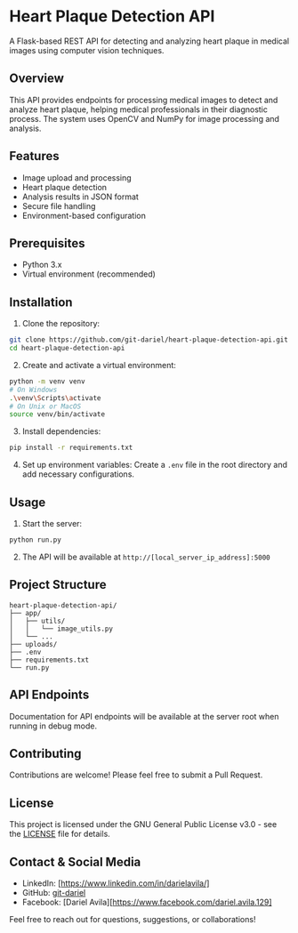 # Heart Plaque Detection API

A Flask-based REST API for detecting and analyzing heart plaque in medical images using computer vision techniques.

## Overview

This API provides endpoints for processing medical images to detect and analyze heart plaque, helping medical professionals in their diagnostic process. The system uses OpenCV and NumPy for image processing and analysis.

## Features

- Image upload and processing
- Heart plaque detection
- Analysis results in JSON format
- Secure file handling
- Environment-based configuration

## Prerequisites

- Python 3.x
- Virtual environment (recommended)

## Installation

1. Clone the repository:
```bash
git clone https://github.com/git-dariel/heart-plaque-detection-api.git
cd heart-plaque-detection-api
```

2. Create and activate a virtual environment:
```bash
python -m venv venv
# On Windows
.\venv\Scripts\activate
# On Unix or MacOS
source venv/bin/activate
```

3. Install dependencies:
```bash
pip install -r requirements.txt
```

4. Set up environment variables:
Create a `.env` file in the root directory and add necessary configurations.

## Usage

1. Start the server:
```bash
python run.py
```

2. The API will be available at `http://[local_server_ip_address]:5000`

## Project Structure

```
heart-plaque-detection-api/
├── app/
│   ├── utils/
│   │   └── image_utils.py
│   └── ...
├── uploads/
├── .env
├── requirements.txt
└── run.py
```

## API Endpoints

Documentation for API endpoints will be available at the server root when running in debug mode.

## Contributing

Contributions are welcome! Please feel free to submit a Pull Request.

## License

This project is licensed under the GNU General Public License v3.0 - see the [LICENSE](LICENSE) file for details.

## Contact & Social Media

- LinkedIn: [https://www.linkedin.com/in/darielavila/]
- GitHub: [git-dariel](https://github.com/git-dariel)
- Facebook: [Dariel Avila][https://www.facebook.com/dariel.avila.129]

Feel free to reach out for questions, suggestions, or collaborations!

